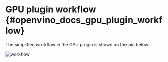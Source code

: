 
# GPU plugin workflow {#openvino_docs_gpu_plugin_workflow}

The simplified workflow in the GPU plugin is shown on the pic below.

![workflow]

[workflow]: ./img/workflow.png
